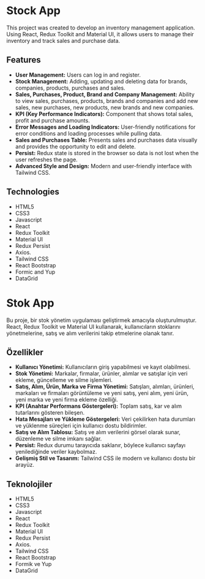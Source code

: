 # Stock App

This project was created to develop an inventory management application. Using React, Redux Toolkit and Material UI, it allows users to manage their inventory and track sales and purchase data.

## Features

- **User Management:** Users can log in and register.
- **Stock Management:** Adding, updating and deleting data for brands, companies, products, purchases and sales.
- **Sales, Purchases, Product, Brand and Company Management:** Ability to view sales, purchases, products, brands and companies and add new sales, new purchases, new products, new brands and new companies.
- **KPI (Key Performance Indicators):** Component that shows total sales, profit and purchase amounts.
- **Error Messages and Loading Indicators:** User-friendly notifications for error conditions and loading processes while pulling data.
- **Sales and Purchases Table:** Presents sales and purchases data visually and provides the opportunity to edit and delete.
- **Persist:** Redux state is stored in the browser so data is not lost when the user refreshes the page.
- **Advanced Style and Design:** Modern and user-friendly interface with Tailwind CSS.

## Technologies

- HTML5
- CSS3
- Javascript
- React
- Redux Toolkit
- Material UI
- Redux Persist
- Axios.
- Tailwind CSS
- React Bootstrap
- Formic and Yup
- DataGrid

# Stok App

Bu proje, bir stok yönetim uygulaması geliştirmek amacıyla oluşturulmuştur. React, Redux Toolkit ve Material UI kullanarak, kullanıcıların stoklarını yönetmelerine, satış ve alım verilerini takip etmelerine olanak tanır.

## Özellikler

- **Kullanıcı Yönetimi:** Kullanıcıların giriş yapabilmesi ve kayıt olabilmesi.
- **Stok Yönetimi:** Markalar, firmalar, ürünler, alımlar ve satışlar için veri ekleme, güncelleme ve silme işlemleri.
- **Satış, Alım, Ürün, Marka ve Firma Yönetimi:** Satışları, alımları, ürünleri, markaları ve firmaları görüntüleme ve yeni satış, yeni alım, yeni ürün, yeni marka ve yeni firma ekleme özelliği.
- **KPI (Anahtar Performans Göstergeleri):** Toplam satış, kar ve alım tutarlarını gösteren bileşen.
- **Hata Mesajları ve Yükleme Göstergeleri:** Veri çekilirken hata durumları ve yüklenme süreçleri için kullanıcı dostu bildirimler.
- **Satış ve Alım Tablosu:** Satış ve alım verilerini görsel olarak sunar, düzenleme ve silme imkanı sağlar.
- **Persist:** Redux durumu tarayıcıda saklanır, böylece kullanıcı sayfayı yenilediğinde veriler kaybolmaz.
- **Gelişmiş Stil ve Tasarım:** Tailwind CSS ile modern ve kullanıcı dostu bir arayüz.

## Teknolojiler

- HTML5
- CSS3
- Javascript
- React
- Redux Toolkit
- Material UI
- Redux Persist
- Axios.
- Tailwind CSS
- React Bootstrap
- Formik ve Yup
- DataGrid
